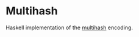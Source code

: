 # Multihash

Haskell implementation of the [multihash](https://github.com/multiformats/multiformats) encoding.
